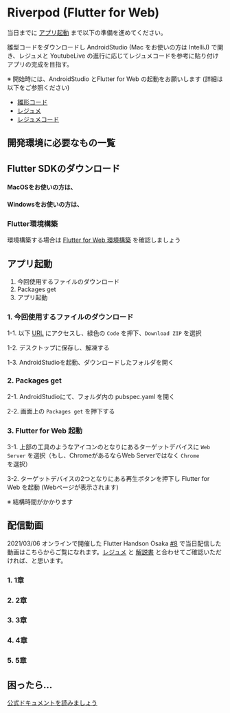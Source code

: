 # Riverpod (Flutter for Web)

当日までに [アプリ起動](#アプリ起動) まで以下の準備を進めてください。

雛型コードをダウンロードし AndroidStudio (Mac をお使いの方は IntelliJ) で開き、レジュメと YoutubeLive の進行に応じてレジュメコードを参考に貼り付けアプリの完成を目指す。

※ 開始時には、AndroidStudio とFlutter for Web の起動をお願いします (詳細は以下をご参照ください)

- [雛形コード](https://github.com/YujiOnishi/riverpod_hinagata)
- [レジュメ](https://docs.google.com/presentation/d/1A6UZ8JJccU4MdJvueHw-QoRw-ls3BA9JRU5vYyCXWRc/edit?usp=sharing)
- [レジュメコード](https://github.com/YujiOnishi/riverpod_resume)

## 開発環境に必要なもの一覧

<Environment />

## Flutter SDKのダウンロード

#### MacOSをお使いの方は、

<SDKInstall os="macos" version="1.26.0-17.6.pre-beta" />

#### Windowsをお使いの方は、

<SDKInstall os="windows" version="1.26.0-17.6.pre-beta" />

### Flutter環境構築

環境構築する場合は [Flutter for Web 環境構築](/handson/basic_web) を確認しましょう

## アプリ起動

1. 今回使用するファイルのダウンロード
2. Packages get
3. アプリ起動

### 1. 今回使用するファイルのダウンロード

1-1. 以下 [URL](https://github.com/YujiOnishi/riverpod_hinagata.git) にアクセスし、緑色の `Code` を押下、`Download ZIP` を選択

1-2. デスクトップに保存し、解凍する

1-3. AndroidStudioを起動、ダウンロードしたフォルダを開く

### 2. Packages get

2-1. AndroidStudioにて、フォルダ内の pubspec.yaml を開く

2-2. 画面上の `Packages get` を押下する

### 3. Flutter for Web 起動

3-1. 上部の工具のようなアイコンのとなりにあるターゲットデバイスに `Web Server` を選択（もし、ChromeがあるならWeb Serverではなく `Chrome` を選択）

3-2. ターゲットデバイスの2つとなりにある再生ボタンを押下し Flutter for Web を起動 (Webページが表示されます)

※ 結構時間がかかります

## 配信動画

2021/03/06 オンラインで開催した Flutter Handson Osaka [#8](https://flutter-jp.connpass.com/event/201267/) で当日配信した動画はこちらからご覧になれます。[レジュメ](https://github.com/YujiOnishi/riverpod_resume/) と [解説書](https://docs.google.com/spreadsheets/d/1aip12KlCOTfr4U63aZJ64kXPkqptZ3JnVjDIAYPt39Y/edit#gid=0) と合わせてご確認いただければ、と思います。

### 1. 1章

<youtube video-id="eL2I-gufoEY" />

<!--
[https://www.youtube.com/watch?v=eL2I-gufoEY](https://www.youtube.com/watch?v=eL2I-gufoEY)
-->

### 2. 2章

<youtube video-id="W6XyGio32JA" />

<!--
[https://www.youtube.com/watch?v=W6XyGio32JA](https://www.youtube.com/watch?v=W6XyGio32JA)
-->

### 3. 3章

<youtube video-id="7lDicr-8luw" />

<!--
[https://www.youtube.com/watch?v=7lDicr-8luw](https://www.youtube.com/watch?v=7lDicr-8luw)
-->

### 4. 4章

<youtube video-id="GoMt1jHBeFw" />

<!--
[https://www.youtube.com/watch?v=GoMt1jHBeFw](https://www.youtube.com/watch?v=GoMt1jHBeFw)
-->

### 5. 5章

<youtube video-id="cTP144brMmw" />

<!--
[https://www.youtube.com/watch?v=cTP144brMmw](https://www.youtube.com/watch?v=cTP144brMmw)
-->

## 困ったら…

 [公式ドキュメントを読みましょう](http://flutter.io/)
